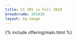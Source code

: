 ```yaml
---
title: CS 305 in Fall 2010
breadcrumb: 201030
layout: bg-image
---
```

{% include offering/main.html %}
